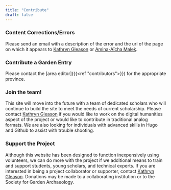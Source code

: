 ```yaml
---
title: "Contribute"
draft: false
---
```


### Content Corrections/Errors

Please send an email with a description of the error and the url of the page on which it appears to [Kathryn Gleason](mailto:klg16@cornell.edu) or [Amina-Aïcha Malek](mailto:aicha.malek@ens.psl.eu).

### Contribute a Garden Entry

Please contact the [area editor]({{<ref "contributors">}}) for the appropriate province.

### Join the team!

This site will move into the future with a team of dedicated scholars who will continue to build the site to meet the needs of current scholarship. Please contact [Kathryn Gleason](mailto:klg16@cornell.edu) if you would like to work on the digital humanities aspect of the project or would like to contribute in traditional analog formats. We are also looking for individuals with advanced skills in Hugo and Github to assist with trouble shooting.

### Support the Project

Although this website has been designed to function inexpensively using volunteers, we can do more with the project if we additional means to train and support students, young scholars, and technical experts. If you are interested in being a project collaborator or supporter, contact [Kathryn Gleason](mailto:klg16@cornell.edu). Donations may be made to a collaborating institution or to the Society for Garden Archaeology.
